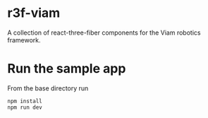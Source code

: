# r3f-viam

A collection of react-three-fiber components for the Viam robotics framework.

# Run the sample app

From the base directory run
```
npm install
npm run dev
```